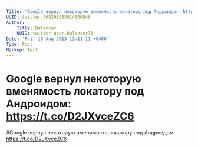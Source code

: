 ```yaml
---
Title: 'Google вернул некоторую вменямость локатору под Андроидом: https://t.co/D2JXvceZC6'
UUID: twitter.368298883014606848
Author:
    Title: Balancer
    UUID: twitter.user.balancer73
Date: 'Fri, 16 Aug 2013 13:11:11 +0400'
Type: Post
Markup: Text
---
```


# Google вернул некоторую вменямость локатору под Андроидом: https://t.co/D2JXvceZC6

#Google вернул некоторую вменямость локатору под Андроидом:
https://t.co/D2JXvceZC6
